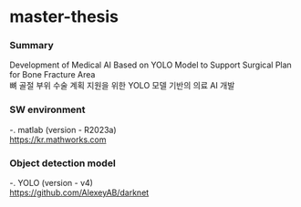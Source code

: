 # master-thesis

### Summary
Development of Medical AI Based on YOLO Model to Support Surgical Plan for Bone Fracture Area  
뼈 골절 부위 수술 계획 지원을 위한 YOLO 모델 기반의 의료 AI 개발

### SW environment
-. matlab (version - R2023a)  
https://kr.mathworks.com

### Object detection model
-. YOLO (version - v4)  
https://github.com/AlexeyAB/darknet

